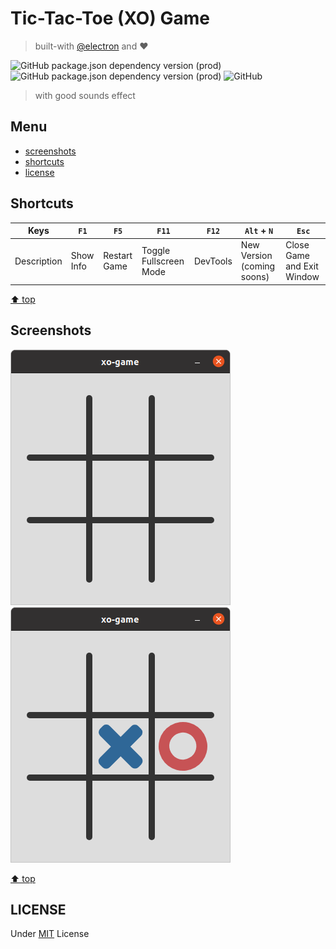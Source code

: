 # Tic-Tac-Toe (XO) Game
> built-with [@electron](https://github.com/electron/electron) and :heart:

![GitHub package.json dependency version (prod)](https://img.shields.io/github/package-json/dependency-version/miko-github/tic-tac-toe-game-with-electron/electron)
![GitHub package.json dependency version (prod)](https://img.shields.io/github/package-json/dependency-version/miko-github/tic-tac-toe-game-with-electron/node-sass)
![GitHub](https://img.shields.io/github/license/miko-github/tic-tac-toe-game-with-electron)

> with good sounds effect

## Menu

-   [screenshots](#screenshots)
-   [shortcuts](#shortcuts)
-   [license](#license)

## Shortcuts


| Keys | `F1` | `F5` | `F11` | `F12` | `Alt` + `N` | `Esc` |
| --- | --- | --- | --- | --- | --- | --- |
| Description | Show Info | Restart Game |Toggle Fullscreen Mode | DevTools | New Version (coming soons) | Close Game and Exit Window |

[⬆️ top](#menu)

## Screenshots

![Screenshots empty](./assets/screenshots/screenshots-main-window.png)
![Screenshots keys](./assets/screenshots/screenshots-keys.png)

[⬆️ top](#menu)

## LICENSE

Under [MIT](./LICENSE) License
